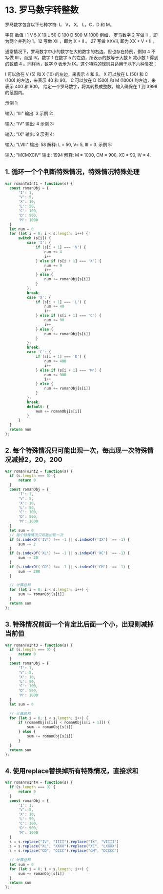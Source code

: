 # 13. 罗马数字转整数

罗马数字包含以下七种字符: I， V， X， L，C，D 和 M。

字符          数值
I             1
V             5
X             10
L             50
C             100
D             500
M             1000
例如， 罗马数字 2 写做 II ，即为两个并列的 1。12 写做 XII ，即为 X + II 。 27 写做  XXVII, 即为 XX + V + II 。

通常情况下，罗马数字中小的数字在大的数字的右边。但也存在特例，例如 4 不写做 IIII，而是 IV。数字 1 在数字 5 的左边，所表示的数等于大数 5 减小数 1 得到的数值 4 。同样地，数字 9 表示为 IX。这个特殊的规则只适用于以下六种情况：

I 可以放在 V (5) 和 X (10) 的左边，来表示 4 和 9。
X 可以放在 L (50) 和 C (100) 的左边，来表示 40 和 90。 
C 可以放在 D (500) 和 M (1000) 的左边，来表示 400 和 900。
给定一个罗马数字，将其转换成整数。输入确保在 1 到 3999 的范围内。

示例 1:

输入: "III"
输出: 3
示例 2:

输入: "IV"
输出: 4
示例 3:

输入: "IX"
输出: 9
示例 4:

输入: "LVIII"
输出: 58
解释: L = 50, V= 5, III = 3.
示例 5:

输入: "MCMXCIV"
输出: 1994
解释: M = 1000, CM = 900, XC = 90, IV = 4.

## 1. 循环一个个判断特殊情况，特殊情况特殊处理

```js
var romanToInt1 = function(s) {
  const romanObj = {
      'I': 1,
      'V': 5,
      'X': 10,
      'L': 50,
      'C': 100,
      'D': 500,
      'M': 1000
  }
  let num = 0
  for (let i = 0; i < s.length; i++) {
      switch (s[i]) {
          case 'I': {
              if (s[i + 1] === 'V') {
                  num += 4
                  i++
              } else if (s[i + 1] === 'X') {
                  num += 9
                  i++
              } else {
                  num += romanObj[s[i]]
              }
          };
          break;
          case 'X': {
              if (s[i + 1] === 'L') {
                  num += 40
                  i++
              } else if (s[i + 1] === 'C') {
                  num += 90
                  i++
              } else {
                  num += romanObj[s[i]]
              }
          };
          break;
          case 'C': {
              if (s[i + 1] === 'D') {
                  num += 400
                  i++
              } else if (s[i + 1] === 'M') {
                  num += 900
                  i++
              } else {
                  num += romanObj[s[i]]
              }
          };
          break;
          default: {
              num += romanObj[s[i]]
          }
      }
  }
  return num
};
```

## 2. 每个特殊情况只可能出现一次，每出现一次特殊情况减掉2，20，200

```js
var romanToInt2 = function(s) {
  if (s.length === 0) {
      return 0
  }
  const romanObj = {
      'I': 1,
      'V': 5,
      'X': 10,
      'L': 50,
      'C': 100,
      'D': 500,
      'M': 1000
  }
  let sum = 0
  // 每个特殊情况只可能出现一次
  if (s.indexOf('IV') !== -1 || s.indexOf('IX') !== -1) {
      sum -= 2
  }
  if (s.indexOf('XL') !== -1 || s.indexOf('XC') !== -1) {
      sum -= 20
  }
  if (s.indexOf('CD') !== -1 || s.indexOf('CM') !== -1) {
      sum -= 200
  }
  
  // 计算总和
  for (let i = 0; i < s.length; i++) {
      sum += romanObj[s[i]]
  }
  return sum
};
```

## 3. 特殊情况前面一个肯定比后面一个小，出现则减掉当前值

```js
var romanToInt3 = function(s) {
  if (s.length === 0) {
      return 0
  }
  const romanObj = {
      'I': 1,
      'V': 5,
      'X': 10,
      'L': 50,
      'C': 100,
      'D': 500,
      'M': 1000
  }
  let sum = 0
  
  // 计算总和
  for (let i = 0; i < s.length; i++) {
      if (romanObj[s[i]] < romanObj[s[i + 1]]) {
          sum -= romanObj[s[i]]
      } else {
          sum += romanObj[s[i]]
      }
  }
  return sum
};
```

## 4. 使用replace替换掉所有特殊情况，直接求和

```js
var romanToInt4 = function(s) {
  if (s.length === 0) {
      return 0
  }
  const romanObj = {
      'I': 1,
      'V': 5,
      'X': 10,
      'L': 50,
      'C': 100,
      'D': 500,
      'M': 1000
  }
  s = s.replace("IV", "IIII").replace("IX", "VIIII")
  s = s.replace("XL", "XXXX").replace("XC", "LXXXX")
  s = s.replace("CD", "CCCC").replace("CM", "DCCCC")
  
  // 计算总和
  let sum = 0
  for (let i = 0; i < s.length; i++) {
      sum += romanObj[s[i]]
  }
  return sum
};
```